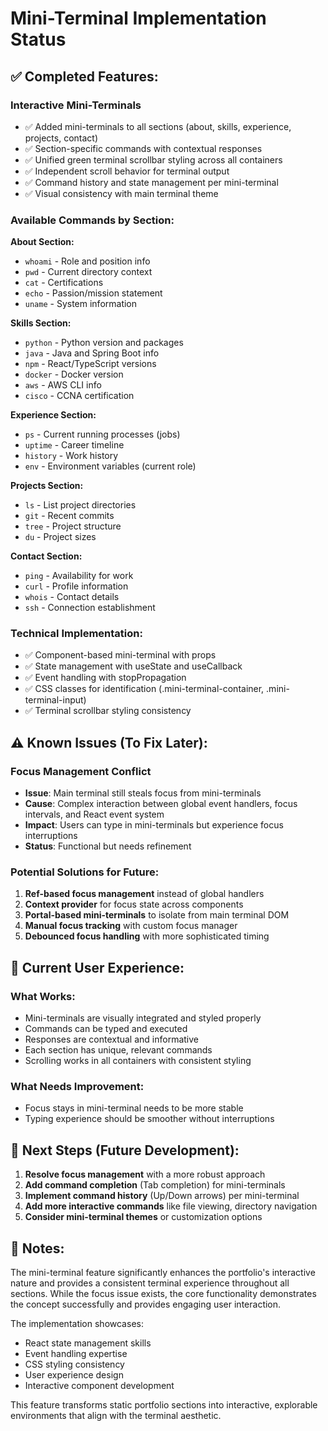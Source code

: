 # Mini-Terminal Implementation Status

## ✅ **Completed Features:**

### **Interactive Mini-Terminals**
- ✅ Added mini-terminals to all sections (about, skills, experience, projects, contact)
- ✅ Section-specific commands with contextual responses
- ✅ Unified green terminal scrollbar styling across all containers
- ✅ Independent scroll behavior for terminal output
- ✅ Command history and state management per mini-terminal
- ✅ Visual consistency with main terminal theme

### **Available Commands by Section:**

**About Section:**
- `whoami` - Role and position info
- `pwd` - Current directory context
- `cat` - Certifications
- `echo` - Passion/mission statement
- `uname` - System information

**Skills Section:**
- `python` - Python version and packages
- `java` - Java and Spring Boot info
- `npm` - React/TypeScript versions
- `docker` - Docker version
- `aws` - AWS CLI info
- `cisco` - CCNA certification

**Experience Section:**
- `ps` - Current running processes (jobs)
- `uptime` - Career timeline
- `history` - Work history
- `env` - Environment variables (current role)

**Projects Section:**
- `ls` - List project directories
- `git` - Recent commits
- `tree` - Project structure
- `du` - Project sizes

**Contact Section:**
- `ping` - Availability for work
- `curl` - Profile information
- `whois` - Contact details
- `ssh` - Connection establishment

### **Technical Implementation:**
- ✅ Component-based mini-terminal with props
- ✅ State management with useState and useCallback
- ✅ Event handling with stopPropagation
- ✅ CSS classes for identification (.mini-terminal-container, .mini-terminal-input)
- ✅ Terminal scrollbar styling consistency

## ⚠️ **Known Issues (To Fix Later):**

### **Focus Management Conflict**
- **Issue**: Main terminal still steals focus from mini-terminals
- **Cause**: Complex interaction between global event handlers, focus intervals, and React event system
- **Impact**: Users can type in mini-terminals but experience focus interruptions
- **Status**: Functional but needs refinement

### **Potential Solutions for Future:**
1. **Ref-based focus management** instead of global handlers
2. **Context provider** for focus state across components
3. **Portal-based mini-terminals** to isolate from main terminal DOM
4. **Manual focus tracking** with custom focus manager
5. **Debounced focus handling** with more sophisticated timing

## 🎯 **Current User Experience:**

### **What Works:**
- Mini-terminals are visually integrated and styled properly
- Commands can be typed and executed
- Responses are contextual and informative
- Each section has unique, relevant commands
- Scrolling works in all containers with consistent styling

### **What Needs Improvement:**
- Focus stays in mini-terminal needs to be more stable
- Typing experience should be smoother without interruptions

## 🚀 **Next Steps (Future Development):**

1. **Resolve focus management** with a more robust approach
2. **Add command completion** (Tab completion) for mini-terminals
3. **Implement command history** (Up/Down arrows) per mini-terminal
4. **Add more interactive commands** like file viewing, directory navigation
5. **Consider mini-terminal themes** or customization options

## 📝 **Notes:**

The mini-terminal feature significantly enhances the portfolio's interactive nature and provides a consistent terminal experience throughout all sections. While the focus issue exists, the core functionality demonstrates the concept successfully and provides engaging user interaction.

The implementation showcases:
- React state management skills
- Event handling expertise
- CSS styling consistency
- User experience design
- Interactive component development

This feature transforms static portfolio sections into interactive, explorable environments that align with the terminal aesthetic.
